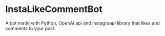 # InstaLikeCommentBot
A bot made with Python, OpenAI api and instagraapi library that likes and comments to your post.
